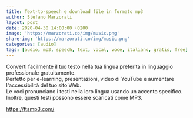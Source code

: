 ```yaml
---
title: Text-to-speech e download file in formato mp3
author: Stefano Marzorati
layout: post
date: 2020-04-30 14:00:00 +0200
image: 'https://marzorati.co/img/music.png'
share-img: 'https://marzorati.co/img/music.png'
categories: [audio]
tags: [audio, mp3, speech, text, vocal, voce, italiano, gratis, free]
---
```

Converti facilmente il tuo testo nella tua lingua preferita in linguaggio professionale gratuitamente.   
Perfetto per e-learning, presentazioni, video di YouTube e aumentare l'accessibilità del tuo sito Web.   
Le voci pronunciano i testi nella loro lingua usando un accento specifico.   
Inoltre, questi testi possono essere scaricati come MP3.   

<a href="https://ttsmp3.com/" target="_blank">https://ttsmp3.com/</a>
